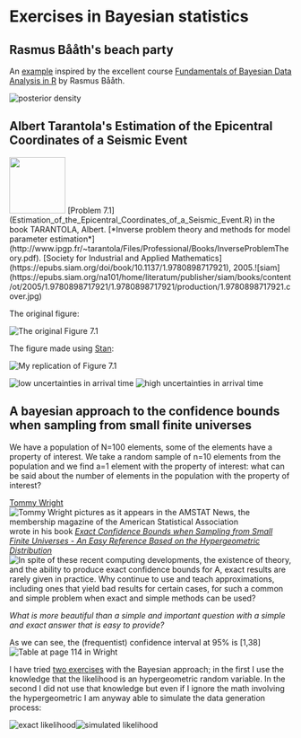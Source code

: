 # Exercises in Bayesian statistics

##  Rasmus Bååth's beach party
An [example](rasmus_baath_lake_beach_summer_party.R) inspired by the excellent course [Fundamentals of Bayesian Data Analysis in R](https://www.datacamp.com/courses/fundamentals-of-bayesian-data-analysis-in-r) by Rasmus Bååth.

![posterior density](posterior.png)

## Albert Tarantola's Estimation of the Epicentral Coordinates of a Seismic Event
<img src='https://upload.wikimedia.org/wikipedia/commons/3/31/YFB_2005-12_044.jpg' width='100'>
[Problem 7.1](Estimation_of_the_Epicentral_Coordinates_of_a_Seismic_Event.R) in the book TARANTOLA, Albert. [*Inverse problem theory and methods for model parameter estimation*](http://www.ipgp.fr/~tarantola/Files/Professional/Books/InverseProblemTheory.pdf). [Society for Industrial and Applied Mathematics](https://epubs.siam.org/doi/book/10.1137/1.9780898717921), 2005.![siam](https://epubs.siam.org/na101/home/literatum/publisher/siam/books/content/ot/2005/1.9780898717921/1.9780898717921/production/1.9780898717921.cover.jpg)

The original figure:

![The original Figure 7.1](Tarantola-fig7_1.png)

The figure made using [Stan](https://mc-stan.org/):

![My replication of Figure 7.1](Estimation_of_the_Epicentral_Coordinates_of_a_Seismic_Event.png)

![low uncertainties in arrival time](epicentral-low_uncertainties_in_time_of_arrival.png)
![high uncertainties in arrival time](epicentral-high_uncertainties_in_time_of_arrival.png)

## A bayesian approach to the confidence bounds when sampling from small finite universes
We have a population of N=100 elements, some of the elements have a property of interest.
We take a random sample of n=10 elements from the population and we find a=1 element with 
the property of interest: what can be said about the number of elements in the population
with the property of interest?

[Tommy Wright](https://www.census.gov/research/researchers/profile.php?cv_sub=div&cv_profile=3743)
![Tommy Wright pictures as it appears in the AMSTAT News, the membership magazine of the American Statistical Association](https://magazine.amstat.org/wp-content/uploads/2020/02/Wright_Tommy.jpg) wrote in his book
[*Exact Confidence Bounds when Sampling from Small Finite Universes - 
An Easy Reference Based on the Hypergeometric Distribution*](https://www.springer.com/gp/book/9780387975153)
![In spite of these recent computing developments, the existence of theory, and the ability to
produce exact confidence bounds for A, exact results are rarely given in practice. Why
continue to use and teach approximations, including ones that yield bad results for certain
cases, for such a common and simple problem when exact and simple methods can be used?](https://images.springer.com/sgw/books/medium/9780387975153.jpg)

*What is more beautiful than a simple and important
question with a simple and exact answer that is easy
to provide?*

As we can see, the (frequentist) confidence interval at 95% is [1,38]
![Table at page 114 in Wright](Wright_pag114.jpg)

I have tried [two exercises](proportion_from_a_finite_universe.R) with the Bayesian approach;
in the first I use the knowledge that the likelihood is an hypergeometric random
variable.
In the second I did not use that knowledge but even if I 
ignore the math involving the hypergeometric I am anyway 
able to simulate the data generation process:

![exact likelihood](proportion_from_a_finite_universe-1.png)![simulated likelihood](proportion_from_a_finite_universe-2.png)


